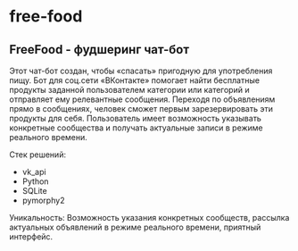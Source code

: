 # free-food

## FreeFood - фудшеринг чат-бот

Этот чат-бот создан, чтобы «спасать» пригодную для употребления пищу. Бот для соц.сети «ВКонтакте» помогает найти бесплатные продукты заданной пользователем категории или категорий и отправляет ему релевантные сообщения. Переходя по объявлениям прямо в сообщениях, человек сможет первым зарезервировать эти продукты для себя. Пользователь имеет возможность указывать конкретные сообщества и получать  актуальные записи в режиме реального времени.

Стек решений:
- vk_api
- Python
- SQLite
- pymorphy2
	
Уникальность: Возможность указания конкретных сообществ, рассылка актуальных объявлений в режиме реального времени, приятный интерфейс.
